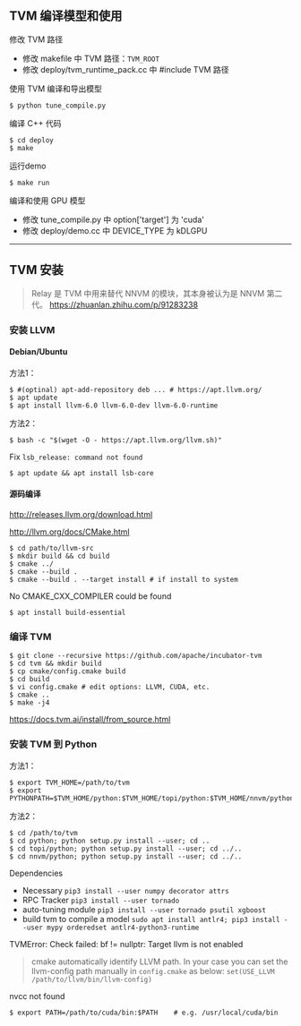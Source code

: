 
## TVM 编译模型和使用

修改 TVM 路径
- 修改 makefile 中 TVM 路径：`TVM_ROOT`
- 修改 deploy/tvm_runtime_pack.cc 中 #include TVM 路径

使用 TVM 编译和导出模型
```shell
$ python tune_compile.py
```

编译 C++ 代码

```shell
$ cd deploy
$ make
```

运行demo

```shell
$ make run
```

编译和使用 GPU 模型
- 修改 tune_compile.py 中 option['target'] 为 'cuda'
- 修改 deploy/demo.cc 中 DEVICE_TYPE 为 kDLGPU

-----

## TVM 安装

> Relay 是 TVM 中用来替代 NNVM 的模块，其本身被认为是 NNVM 第二代。 
>  https://zhuanlan.zhihu.com/p/91283238 

### 安装 LLVM

#### Debian/Ubuntu

方法1：

```shell
$ #(optinal) apt-add-repository deb ... # https://apt.llvm.org/
$ apt update
$ apt install llvm-6.0 llvm-6.0-dev llvm-6.0-runtime
```

方法2：

```shell
$ bash -c "$(wget -O - https://apt.llvm.org/llvm.sh)"
```

Fix `lsb_release: command not found`

```shell
$ apt update && apt install lsb-core
```

#### 源码编译

 http://releases.llvm.org/download.html 

 http://llvm.org/docs/CMake.html 

```shell
$ cd path/to/llvm-src
$ mkdir build && cd build
$ cmake ../
$ cmake --build .
$ cmake --build . --target install # if install to system
```

 No CMAKE_CXX_COMPILER could be found 

```shell
$ apt install build-essential
```

### 编译 TVM

```shell
$ git clone --recursive https://github.com/apache/incubator-tvm
$ cd tvm && mkdir build
$ cp cmake/config.cmake build
$ cd build
$ vi config.cmake # edit options: LLVM, CUDA, etc. 
$ cmake ..
$ make -j4
```

 https://docs.tvm.ai/install/from_source.html 

### 安装 TVM 到 Python

方法1：

```shell
$ export TVM_HOME=/path/to/tvm
$ export PYTHONPATH=$TVM_HOME/python:$TVM_HOME/topi/python:$TVM_HOME/nnvm/python:${PYTHONPATH}
```

方法2：

```shell
$ cd /path/to/tvm
$ cd python; python setup.py install --user; cd ..
$ cd topi/python; python setup.py install --user; cd ../..
$ cd nnvm/python; python setup.py install --user; cd ../..
```

Dependencies

- Necessary `pip3 install --user numpy decorator attrs`
-  RPC Tracker `pip3 install --user tornado`
-  auto-tuning module `pip3 install --user tornado psutil xgboost`
-  build tvm to compile a model `sudo apt install antlr4; pip3 install --user mypy orderedset antlr4-python3-runtime`

TVMError: Check failed: bf != nullptr: Target llvm is not enabled

>  cmake automatically identify LLVM path. In your case you can set the llvm-config path manually in `config.cmake` as below: `set(USE_LLVM /path/to/llvm/bin/llvm-config)` 

nvcc not found

```shell
$ export PATH=/path/to/cuda/bin:$PATH    # e.g. /usr/local/cuda/bin
```